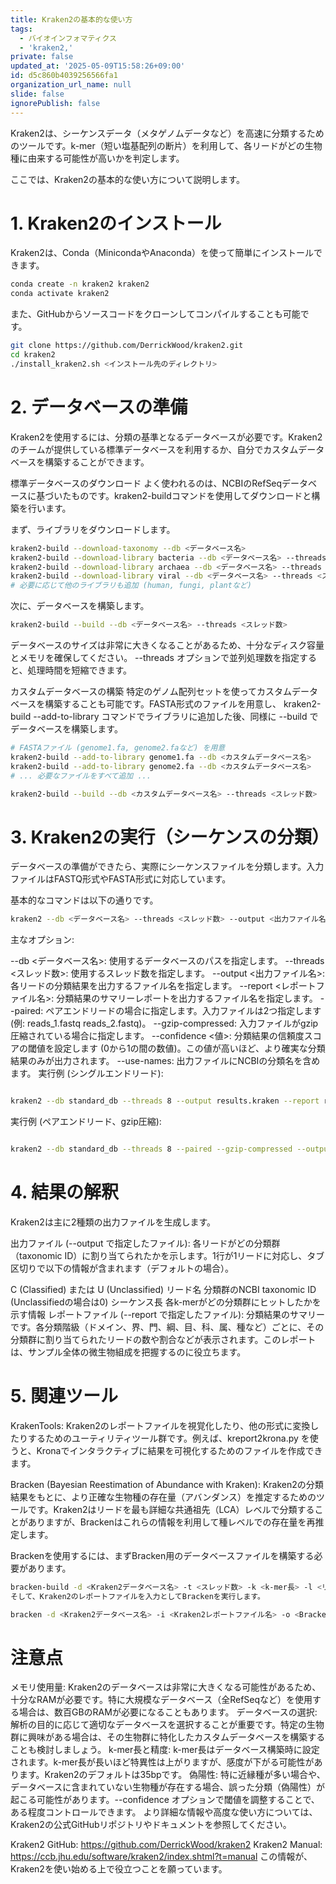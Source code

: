 ```yaml
---
title: Kraken2の基本的な使い方
tags:
  - バイオインフォマティクス
  - 'kraken2,'
private: false
updated_at: '2025-05-09T15:58:26+09:00'
id: d5c860b4039256566fa1
organization_url_name: null
slide: false
ignorePublish: false
---
```

Kraken2は、シーケンスデータ（メタゲノムデータなど）を高速に分類するためのツールです。k-mer（短い塩基配列の断片）を利用して、各リードがどの生物種に由来する可能性が高いかを判定します。

ここでは、Kraken2の基本的な使い方について説明します。

# 1. Kraken2のインストール
Kraken2は、Conda（MinicondaやAnaconda）を使って簡単にインストールできます。

```Bash
conda create -n kraken2 kraken2
conda activate kraken2
```
また、GitHubからソースコードをクローンしてコンパイルすることも可能です。

```Bash
git clone https://github.com/DerrickWood/kraken2.git
cd kraken2
./install_kraken2.sh <インストール先のディレクトリ>
```

# 2. データベースの準備
Kraken2を使用するには、分類の基準となるデータベースが必要です。Kraken2のチームが提供している標準データベースを利用するか、自分でカスタムデータベースを構築することができます。

標準データベースのダウンロード
よく使われるのは、NCBIのRefSeqデータベースに基づいたものです。kraken2-buildコマンドを使用してダウンロードと構築を行います。

まず、ライブラリをダウンロードします。

```Bash
kraken2-build --download-taxonomy --db <データベース名>
kraken2-build --download-library bacteria --db <データベース名> --threads <スレッド数>
kraken2-build --download-library archaea --db <データベース名> --threads <スレッド数>
kraken2-build --download-library viral --db <データベース名> --threads <スレッド数>
# 必要に応じて他のライブラリも追加 (human, fungi, plantなど)
```

次に、データベースを構築します。

```Bash
kraken2-build --build --db <データベース名> --threads <スレッド数>
```

データベースのサイズは非常に大きくなることがあるため、十分なディスク容量とメモリを確保してください。 --threads オプションで並列処理数を指定すると、処理時間を短縮できます。

カスタムデータベースの構築
特定のゲノム配列セットを使ってカスタムデータベースを構築することも可能です。FASTA形式のファイルを用意し、
kraken2-build --add-to-library コマンドでライブラリに追加した後、同様に --build でデータベースを構築します。

```Bash
# FASTAファイル (genome1.fa, genome2.faなど) を用意
kraken2-build --add-to-library genome1.fa --db <カスタムデータベース名>
kraken2-build --add-to-library genome2.fa --db <カスタムデータベース名>
# ... 必要なファイルをすべて追加 ...

kraken2-build --build --db <カスタムデータベース名> --threads <スレッド数>
```
# 3. Kraken2の実行（シーケンスの分類）
データベースの準備ができたら、実際にシーケンスファイルを分類します。入力ファイルはFASTQ形式やFASTA形式に対応しています。

基本的なコマンドは以下の通りです。

```Bash
kraken2 --db <データベース名> --threads <スレッド数> --output <出力ファイル名> --report <レポートファイル名> <入力ファイル1> [<入力ファイル2> ...]
```
主なオプション:

--db <データベース名>: 使用するデータベースのパスを指定します。
--threads <スレッド数>: 使用するスレッド数を指定します。
--output <出力ファイル名>: 各リードの分類結果を出力するファイル名を指定します。
--report <レポートファイル名>: 分類結果のサマリーレポートを出力するファイル名を指定します。
--paired: ペアエンドリードの場合に指定します。入力ファイルは2つ指定します (例: reads_1.fastq reads_2.fastq)。
--gzip-compressed: 入力ファイルがgzip圧縮されている場合に指定します。
--confidence <値>: 分類結果の信頼度スコアの閾値を設定します (0から1の間の数値)。この値が高いほど、より確実な分類結果のみが出力されます。
--use-names: 出力ファイルにNCBIの分類名を含めます。
実行例 (シングルエンドリード):

```Bash

kraken2 --db standard_db --threads 8 --output results.kraken --report report.txt reads.fastq
```
実行例 (ペアエンドリード、gzip圧縮):

```Bash

kraken2 --db standard_db --threads 8 --paired --gzip-compressed --output results.kraken --report report.txt reads_1.fastq.gz reads_2.fastq.gz
```

# 4. 結果の解釈
Kraken2は主に2種類の出力ファイルを生成します。

出力ファイル (--output で指定したファイル):
各リードがどの分類群（taxonomic ID）に割り当てられたかを示します。1行が1リードに対応し、タブ区切りで以下の情報が含まれます（デフォルトの場合）。

C (Classified) または U (Unclassified)
リード名
分類群のNCBI taxonomic ID (Unclassifiedの場合は0)
シーケンス長
各k-merがどの分類群にヒットしたかを示す情報
レポートファイル (--report で指定したファイル):
分類結果のサマリーです。各分類階級（ドメイン、界、門、綱、目、科、属、種など）ごとに、その分類群に割り当てられたリードの数や割合などが表示されます。このレポートは、サンプル全体の微生物組成を把握するのに役立ちます。

# 5. 関連ツール
KrakenTools:
Kraken2のレポートファイルを視覚化したり、他の形式に変換したりするためのユーティリティツール群です。例えば、kreport2krona.py を使うと、Kronaでインタラクティブに結果を可視化するためのファイルを作成できます。

Bracken (Bayesian Reestimation of Abundance with Kraken):
Kraken2の分類結果をもとに、より正確な生物種の存在量（アバンダンス）を推定するためのツールです。Kraken2はリードを最も詳細な共通祖先（LCA）レベルで分類することがありますが、Brackenはこれらの情報を利用して種レベルでの存在量を再推定します。

Brackenを使用するには、まずBracken用のデータベースファイルを構築する必要があります。

```Bash
bracken-build -d <Kraken2データベース名> -t <スレッド数> -k <k-mer長> -l <リード長>
そして、Kraken2のレポートファイルを入力としてBrackenを実行します。
```

```Bash
bracken -d <Kraken2データベース名> -i <Kraken2レポートファイル名> -o <Bracken出力ファイル名> -r <リード長> -l <分類レベル (S:種, G:属など)>
```

# 注意点
メモリ使用量: Kraken2のデータベースは非常に大きくなる可能性があるため、十分なRAMが必要です。特に大規模なデータベース（全RefSeqなど）を使用する場合は、数百GBのRAMが必要になることもあります。
データベースの選択: 解析の目的に応じて適切なデータベースを選択することが重要です。特定の生物群に興味がある場合は、その生物群に特化したカスタムデータベースを構築することも検討しましょう。
k-mer長と精度: k-mer長はデータベース構築時に設定されます。k-mer長が長いほど特異性は上がりますが、感度が下がる可能性があります。Kraken2のデフォルトは35bpです。
偽陽性: 特に近縁種が多い場合や、データベースに含まれていない生物種が存在する場合、誤った分類（偽陽性）が起こる可能性があります。--confidence オプションで閾値を調整することで、ある程度コントロールできます。
より詳細な情報や高度な使い方については、Kraken2の公式GitHubリポジトリやドキュメントを参照してください。

Kraken2 GitHub: https://github.com/DerrickWood/kraken2
Kraken2 Manual: https://ccb.jhu.edu/software/kraken2/index.shtml?t=manual
この情報が、Kraken2を使い始める上で役立つことを願っています。
